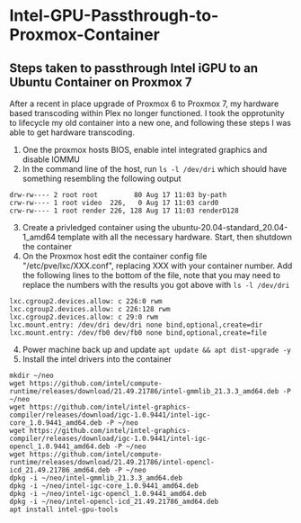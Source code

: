 # Intel-GPU-Passthrough-to-Proxmox-Container
## Steps taken to passthrough Intel iGPU to an Ubuntu Container on Proxmox 7

After a recent in place upgrade of Proxmox 6 to Proxmox 7, my hardware based transcoding within Plex no longer functioned. I took the opprotunity to lifecycle my old container into a new one, and following these steps I was able to get hardware transcoding. 

1. One the proxmox hosts BIOS, enable intel integrated graphics and disable IOMMU
2. In the command line of the host, run `ls -l /dev/dri` which should have something resembling the following output
```
drw-rw---- 2 root root         80 Aug 17 11:03 by-path
crw-rw---- 1 root video  226,   0 Aug 17 11:03 card0
crw-rw---- 1 root render 226, 128 Aug 17 11:03 renderD128
```
3. Create a privledged container using the ubuntu-20.04-standard_20.04-1_amd64 template with all the necessary hardware. Start, then shutdown the container
4. On the Proxmox host edit the container config file "/etc/pve/lxc/XXX.conf", replacing XXX with your container number. Add the following lines to the bottom of the file, note that you may need to replace the numbers with the results you got above with `ls -l /dev/dri`
```
lxc.cgroup2.devices.allow: c 226:0 rwm
lxc.cgroup2.devices.allow: c 226:128 rwm
lxc.cgroup2.devices.allow: c 29:0 rwm
lxc.mount.entry: /dev/dri dev/dri none bind,optional,create=dir
lxc.mount.entry: /dev/fb0 dev/fb0 none bind,optional,create=file
```
4. Power machine back up and update `apt update && apt dist-upgrade -y`
5. Install the intel drivers into the container
```
mkdir ~/neo
wget https://github.com/intel/compute-runtime/releases/download/21.49.21786/intel-gmmlib_21.3.3_amd64.deb -P ~/neo
wget https://github.com/intel/intel-graphics-compiler/releases/download/igc-1.0.9441/intel-igc-core_1.0.9441_amd64.deb -P ~/neo
wget https://github.com/intel/intel-graphics-compiler/releases/download/igc-1.0.9441/intel-igc-opencl_1.0.9441_amd64.deb -P ~/neo
wget https://github.com/intel/compute-runtime/releases/download/21.49.21786/intel-opencl-icd_21.49.21786_amd64.deb -P ~/neo
dpkg -i ~/neo/intel-gmmlib_21.3.3_amd64.deb
dpkg -i ~/neo/intel-igc-core_1.0.9441_amd64.deb
dpkg -i ~/neo/intel-igc-opencl_1.0.9441_amd64.deb
dpkg -i ~/neo/intel-opencl-icd_21.49.21786_amd64.deb
apt install intel-gpu-tools
```
